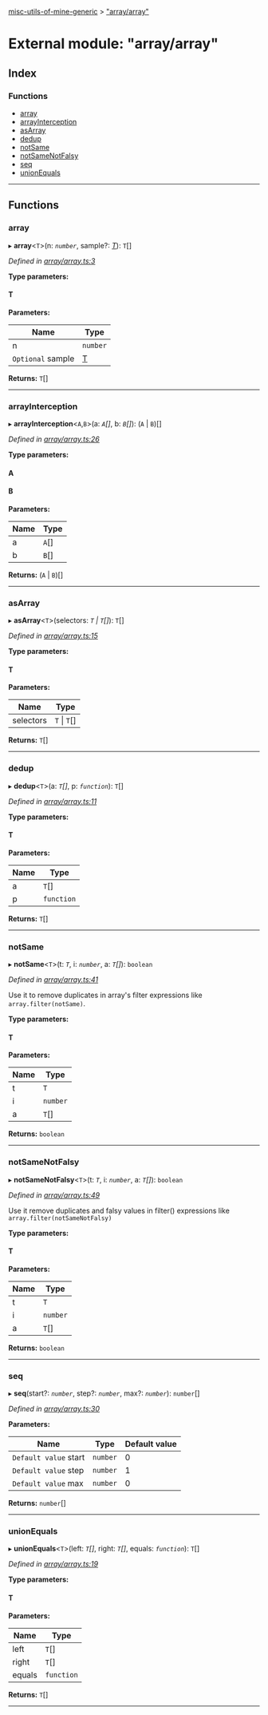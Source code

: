 [misc-utils-of-mine-generic](../README.md) > ["array/array"](../modules/_array_array_.md)

# External module: "array/array"

## Index

### Functions

* [array](_array_array_.md#array)
* [arrayInterception](_array_array_.md#arrayinterception)
* [asArray](_array_array_.md#asarray)
* [dedup](_array_array_.md#dedup)
* [notSame](_array_array_.md#notsame)
* [notSameNotFalsy](_array_array_.md#notsamenotfalsy)
* [seq](_array_array_.md#seq)
* [unionEquals](_array_array_.md#unionequals)

---

## Functions

<a id="array"></a>

###  array

▸ **array**<`T`>(n: *`number`*, sample?: *[T]()*): `T`[]

*Defined in [array/array.ts:3](https://github.com/cancerberoSgx/misc-utils-of-mine/blob/18ba426/misc-utils-of-mine-generic/src/array/array.ts#L3)*

**Type parameters:**

#### T 
**Parameters:**

| Name | Type |
| ------ | ------ |
| n | `number` |
| `Optional` sample | [T]() |

**Returns:** `T`[]

___
<a id="arrayinterception"></a>

###  arrayInterception

▸ **arrayInterception**<`A`,`B`>(a: *`A`[]*, b: *`B`[]*): (`A` \| `B`)[]

*Defined in [array/array.ts:26](https://github.com/cancerberoSgx/misc-utils-of-mine/blob/18ba426/misc-utils-of-mine-generic/src/array/array.ts#L26)*

**Type parameters:**

#### A 
#### B 
**Parameters:**

| Name | Type |
| ------ | ------ |
| a | `A`[] |
| b | `B`[] |

**Returns:** (`A` \| `B`)[]

___
<a id="asarray"></a>

###  asArray

▸ **asArray**<`T`>(selectors: *`T` \| `T`[]*): `T`[]

*Defined in [array/array.ts:15](https://github.com/cancerberoSgx/misc-utils-of-mine/blob/18ba426/misc-utils-of-mine-generic/src/array/array.ts#L15)*

**Type parameters:**

#### T 
**Parameters:**

| Name | Type |
| ------ | ------ |
| selectors | `T` \| `T`[] |

**Returns:** `T`[]

___
<a id="dedup"></a>

###  dedup

▸ **dedup**<`T`>(a: *`T`[]*, p: *`function`*): `T`[]

*Defined in [array/array.ts:11](https://github.com/cancerberoSgx/misc-utils-of-mine/blob/18ba426/misc-utils-of-mine-generic/src/array/array.ts#L11)*

**Type parameters:**

#### T 
**Parameters:**

| Name | Type |
| ------ | ------ |
| a | `T`[] |
| p | `function` |

**Returns:** `T`[]

___
<a id="notsame"></a>

###  notSame

▸ **notSame**<`T`>(t: *`T`*, i: *`number`*, a: *`T`[]*): `boolean`

*Defined in [array/array.ts:41](https://github.com/cancerberoSgx/misc-utils-of-mine/blob/18ba426/misc-utils-of-mine-generic/src/array/array.ts#L41)*

Use it to remove duplicates in array's filter expressions like `array.filter(notSame)`.

**Type parameters:**

#### T 
**Parameters:**

| Name | Type |
| ------ | ------ |
| t | `T` |
| i | `number` |
| a | `T`[] |

**Returns:** `boolean`

___
<a id="notsamenotfalsy"></a>

###  notSameNotFalsy

▸ **notSameNotFalsy**<`T`>(t: *`T`*, i: *`number`*, a: *`T`[]*): `boolean`

*Defined in [array/array.ts:49](https://github.com/cancerberoSgx/misc-utils-of-mine/blob/18ba426/misc-utils-of-mine-generic/src/array/array.ts#L49)*

Use it remove duplicates and falsy values in filter() expressions like `array.filter(notSameNotFalsy)`

**Type parameters:**

#### T 
**Parameters:**

| Name | Type |
| ------ | ------ |
| t | `T` |
| i | `number` |
| a | `T`[] |

**Returns:** `boolean`

___
<a id="seq"></a>

###  seq

▸ **seq**(start?: *`number`*, step?: *`number`*, max?: *`number`*): `number`[]

*Defined in [array/array.ts:30](https://github.com/cancerberoSgx/misc-utils-of-mine/blob/18ba426/misc-utils-of-mine-generic/src/array/array.ts#L30)*

**Parameters:**

| Name | Type | Default value |
| ------ | ------ | ------ |
| `Default value` start | `number` | 0 |
| `Default value` step | `number` | 1 |
| `Default value` max | `number` | 0 |

**Returns:** `number`[]

___
<a id="unionequals"></a>

###  unionEquals

▸ **unionEquals**<`T`>(left: *`T`[]*, right: *`T`[]*, equals: *`function`*): `T`[]

*Defined in [array/array.ts:19](https://github.com/cancerberoSgx/misc-utils-of-mine/blob/18ba426/misc-utils-of-mine-generic/src/array/array.ts#L19)*

**Type parameters:**

#### T 
**Parameters:**

| Name | Type |
| ------ | ------ |
| left | `T`[] |
| right | `T`[] |
| equals | `function` |

**Returns:** `T`[]

___

